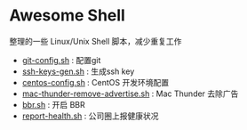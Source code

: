 # Awesome Shell

整理的一些 Linux/Unix Shell 脚本，减少重复工作

* [git-config.sh](git-config.sh) : 配置git
* [ssh-keys-gen.sh](ssh-keys-gen.sh) : 生成ssh key
* [centos-config.sh](centos-config.sh) : CentOS 开发环境配置
* [mac-thunder-remove-advertise.sh](mac-thunder-remove-advertise.sh) : Mac Thunder 去除广告
* [bbr.sh](bbr.sh) : 开启 BBR
* [report-health.sh](report-health.sh) : 公司圈上报健康状况
